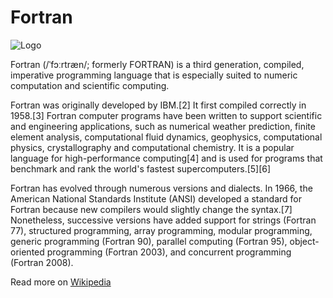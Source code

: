 # Fortran
![Logo](https://upload.wikimedia.org/wikipedia/commons/thumb/d/d3/IBM_Blue_Gene_P_supercomputer.jpg/220px-IBM_Blue_Gene_P_supercomputer.jpg)

Fortran (/ˈfɔːrtræn/; formerly FORTRAN) is a third generation, compiled, imperative programming language that is especially suited to numeric computation and scientific computing.

Fortran was originally developed by IBM.[2] It first compiled correctly in 1958.[3] Fortran computer programs have been written to support scientific and engineering applications, such as numerical weather prediction, finite element analysis, computational fluid dynamics, geophysics, computational physics, crystallography and computational chemistry. It is a popular language for high-performance computing[4] and is used for programs that benchmark and rank the world's fastest supercomputers.[5][6]

Fortran has evolved through numerous versions and dialects. In 1966, the American National Standards Institute (ANSI) developed a standard for Fortran because new compilers would slightly change the syntax.[7] Nonetheless, successive versions have added support for strings (Fortran 77), structured programming, array programming, modular programming, generic programming (Fortran 90), parallel computing (Fortran 95), object-oriented programming (Fortran 2003), and concurrent programming (Fortran 2008).

Read more on [Wikipedia](https://en.wikipedia.org/wiki/Fortran)